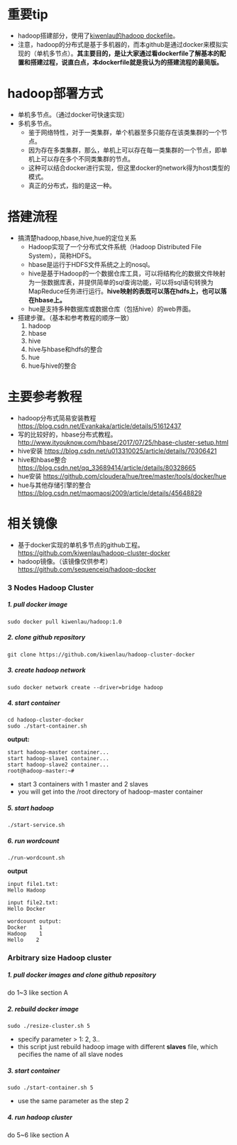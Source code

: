 # 重要tip
- hadoop搭建部分，使用了[kiwenlau的hadoop dockefile](https://github.com/kiwenlau/hadoop-cluster-docker)。
- 注意，hadoop的分布式是基于多机器的，而本github是通过docker来模拟实现的（单机多节点）。**其主要目的，是让大家通过看dockerfile了解基本的配置和搭建过程，说直白点，本dockerfile就是我认为的搭建流程的最简版。**
# hadoop部署方式
- 单机多节点。（通过docker可快速实现）
- 多机多节点。
    - 鉴于网络特性，对于一类集群，单个机器至多只能存在该类集群的一个节点。
    - 因为存在多类集群，那么，单机上可以存在每一类集群的一个节点，即单机上可以存在多个不同类集群的节点。
    - 这种可以结合docker进行实现，但这里docker的network得为host类型的模式。
    - 真正的分布式，指的是这一种。

# 搭建流程
- 搞清楚hadoop,hbase,hive,hue的定位关系
    - Hadoop实现了一个分布式文件系统（Hadoop Distributed File System），简称HDFS。
    - hbase是运行于HDFS文件系统之上的nosql。
    - hive是基于Hadoop的一个数据仓库工具，可以将结构化的数据文件映射为一张数据库表，并提供简单的sql查询功能，可以将sql语句转换为MapReduce任务进行运行。**hive映射的表既可以落在hdfs上，也可以落在hbase上。**
    - hue是支持多种数据库或数据仓库（包括hive）的web界面。
- 搭建步骤。（基本和参考教程的顺序一致）
    1. hadoop
    2. hbase
    3. hive
    4. hive与hbase和hdfs的整合
    5. hue
    6. hue与hive的整合
# 主要参考教程
- hadoop分布式简易安装教程
https://blog.csdn.net/Evankaka/article/details/51612437
- 写的比较好的，hbase分布式教程。
http://www.ityouknow.com/hbase/2017/07/25/hbase-cluster-setup.html
- hive安装
https://blog.csdn.net/u013310025/article/details/70306421
- hive和hbase整合
https://blog.csdn.net/qq_33689414/article/details/80328665
- hue安装
https://github.com/cloudera/hue/tree/master/tools/docker/hue
- hue与其他存储引擎的整合
https://blog.csdn.net/maomaosi2009/article/details/45648829
# 相关镜像
- 基于docker实现的单机多节点的github工程。
https://github.com/kiwenlau/hadoop-cluster-docker
- hadoop镜像。（该镜像仅供参考）
https://github.com/sequenceiq/hadoop-docker


### 3 Nodes Hadoop Cluster

##### 1. pull docker image

```
sudo docker pull kiwenlau/hadoop:1.0
```

##### 2. clone github repository

```
git clone https://github.com/kiwenlau/hadoop-cluster-docker
```

##### 3. create hadoop network

```
sudo docker network create --driver=bridge hadoop
```

##### 4. start container

```
cd hadoop-cluster-docker
sudo ./start-container.sh
```

**output:**

```
start hadoop-master container...
start hadoop-slave1 container...
start hadoop-slave2 container...
root@hadoop-master:~# 
```
- start 3 containers with 1 master and 2 slaves
- you will get into the /root directory of hadoop-master container

##### 5. start hadoop

```
./start-service.sh
```

##### 6. run wordcount

```
./run-wordcount.sh
```

**output**

```
input file1.txt:
Hello Hadoop

input file2.txt:
Hello Docker

wordcount output:
Docker    1
Hadoop    1
Hello    2
```

### Arbitrary size Hadoop cluster

##### 1. pull docker images and clone github repository

do 1~3 like section A

##### 2. rebuild docker image

```
sudo ./resize-cluster.sh 5
```
- specify parameter > 1: 2, 3..
- this script just rebuild hadoop image with different **slaves** file, which pecifies the name of all slave nodes


##### 3. start container

```
sudo ./start-container.sh 5
```
- use the same parameter as the step 2

##### 4. run hadoop cluster 

do 5~6 like section A

